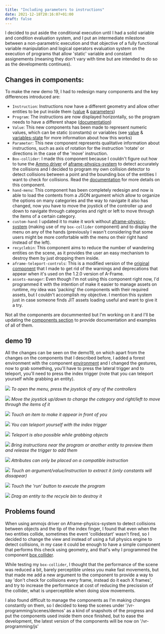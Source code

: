 ```yaml
---
title: "Including parameters to instructions"
date: 2021-12-18T20:16:07+01:00
draft: false
---
```


I decided to put aside the conditional execution until I had a solid variable and condition evaluation system, and I put an intermediate milestone between a non-parametric execution and that objective of a fully functional variable manipulation and logical operators evaluation system on the execution of programs that allow 'static' variable and constant assignements (meaning they don't vary with time but are intended to do so as the developments continues).

## Changes in components:

To make the new demo 19, I had to redesign many components and the key differences introduced are:
- `Instruction`: Instructions now have a different geometry and allow other entities to be put inside them ([value](/vr-programming/components/value) & [parameters](/vr-programming/components/parameter))
- `Program`: The instructions are now displayed horizontally, so the program needs to have a different shape ([documentation](/vr-programming/components/program))
- `Value`: This new components has been made to represent numeric values, which can be static (constants) or variables (see [value](/vr-programming/components/value) & [variables-state](/vr-programming/components/variables-state) for more information about how this works)
- `Parameter`: This new component represents qualitative information about instructions, such as axis of rotation for the instruction 'rotate' or directions in the case of the 'move' instruction.
- `Box-collider`: I made this component because I couldn't figure out how to tune the [Ammo driver](https://github.com/n5ro/aframe-physics-system/blob/master/AmmoDriver.md) of [aframe-physics-system](https://github.com/n5ro/aframe-physics-system) to detect accurately the collisions and I decided to program my own collision detector to detect collisions between a point and the bounding box of the entities I want to check for collisions. Read the [documentation](/vr-programming/components/box-collider) for more details on this component.
- `hand-menu`: This component has been completely redesign and now is able to load the contents from a JSON argument which allow to organize the options on many categories and the way to navigate it also has changed, now you have to move the joystick of the controller up and down to navigate through categories and right or left to move through the items of a certain category.
- `custom-hand`: I updated it to make it work without [aframe-physics-system](https://github.com/n5ro/aframe-physics-system) (making use of my `box-collider` component) and to display the menu on any of the hands (previously I wasn't considering that some users might be more confortable with the menu on their right hand instead of the left).
- `recyclebin`: This component aims to reduce the number of wandering entities on the scene, as it provides the user an easy mechanism to destroy them by just dropping them inside.
- `aframe-teleport-controls`: This is a modified version of the [original component](https://github.com/fernandojsg/aframe-teleport-controls) that I made to get rid of the warnings and deprecations that appear when it's used on the 1.2.0 version of A-Frame.
- `assets-manager`: Even though I'm not using this component right now, I'd programmed it with the intention of make it easier to manage assets on runtime, my idea was 'packing' the components with their required assets, but I couldn't accomplish my objective. I mention this system just in case someone finds JIT assets loading useful and want to give it a try.

Not all the components are docummented but I'm working on it and I'll be updating the [components section](/vr-programming/components) to provide documentation and examples of all of them.

## demo 19
All the changes can be seen on the demo19, on which apart from the changes on the components that I described before, I added a forest environment with the component [environment](https://github.com/supermedium/aframe-environment-component) and I changed the gestures, now to grab something, you'll have to press the lateral trigger and to teleport, you'll need to press the index trigger (note that you can teleport yourself while grabbing an entity).

![](/vr-programming/img/demo19_VR_1.gif)
_To open the menu, press the joystick of any of the controllers_

![](/vr-programming/img/demo19_VR_2.gif)
_Move the joystick up/down to change the category and right/left to move through the items of it_

![](/vr-programming/img/demo19_VR_3.gif)
_Touch an item to make it appear in front of you_

![](/vr-programming/img/demo19_VR_4.gif)
_You can teleport yourself with the index trigger_

![](/vr-programming/img/demo19_VR_5.gif)
_Teleport is also possible while grabbing objects_

![](/vr-programming/img/demo19_VR_6.gif)
_Bring instructions near the program or another entity to preview them and release the trigger to add them_

![](/vr-programming/img/demo19_VR_7.gif)
_Attributes can only be placed on a compatible instruction_

![](/vr-programming/img/demo19_VR_8.gif)
_Touch an argument/value/instruction to extract it (only constants will dissapear)_

![](/vr-programming/img/demo19_VR_9.gif)
_Touch the 'run' button to execute the program_

![](/vr-programming/img/demo19_VR_10.gif)
_Drag an entity to the recycle bin to destroy it_

## Problems found
When using ammojs driver on Aframe-physics-system to detect collisions between objects and the tip of the index finger, I found that even when the two entities collide, sometimes the event 'collidestart' wasn't fired, so I decided to change the view and instead of using a full physics engine to detect collisions, in my case it could be enough to have a simple component that performs this check using geometry, and that's why I programmed the component [box collider](/vr-programming/components/box-collider).

While testing my `box-collider`, I thought that the performance of the scene was reduced a bit, barely perceptible unless you make fast movements, but that made me add a new argument to the component to provide a way to say 'don't check for collisions every frame, instead do it each X frames', and try to increase the performance at cost of reducing the precission of the collider, what is unperceptible when doing slow movements.

I also found difficult to manage the components as I'm making changes constantly on them, so I decided to keep the scenes under '/vr-programming/scenes/demos' as a kind of snapshots of the progress and put the components used inside them once finished, but to ease the development, the latest version of the components will be now on '/vr-programming/js'